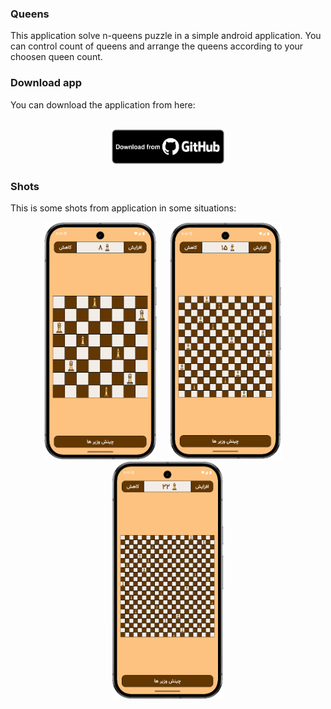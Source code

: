 ### Queens
This application solve n-queens puzzle in a simple android application. You can control count of queens and arrange the queens according to your choosen queen count.

### Download app
You can download the application from here:
<br>&nbsp;<br>
<p align="center">
    <a href="https://github.com/rezarasuolzadeh/queens/releases/download/1.2.0/queens.1.2.0.apk">
        <img alt="Github" src="/shots/github.png" width="180" height="55">
    </a>
</p>

### Shots
This is some shots from application in some situations:
<p align="center">
    <img alt="Passengers" src="/shots/queens_1.png"  width="180" height="380">
    &nbsp;&nbsp;&nbsp;
    <img alt="Passengers" src="/shots/queens_2.png"  width="180" height="380">
    &nbsp;&nbsp;&nbsp;
    <img alt="Passengers" src="/shots/queens_3.png"  width="180" height="380">
</p>
